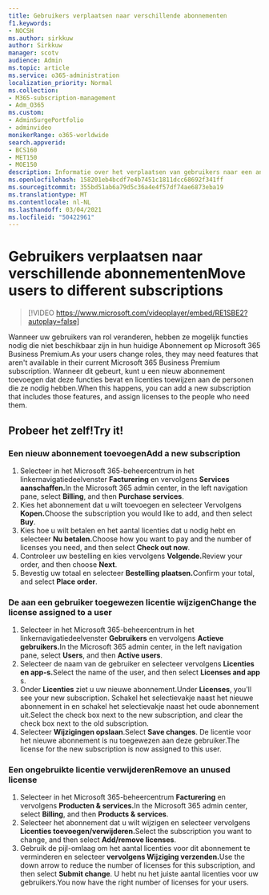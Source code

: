 ```yaml
---
title: Gebruikers verplaatsen naar verschillende abonnementen
f1.keywords:
- NOCSH
ms.author: sirkkuw
author: Sirkkuw
manager: scotv
audience: Admin
ms.topic: article
ms.service: o365-administration
localization_priority: Normal
ms.collection:
- M365-subscription-management
- Adm_O365
ms.custom:
- AdminSurgePortfolio
- adminvideo
monikerRange: o365-worldwide
search.appverid:
- BCS160
- MET150
- MOE150
description: Informatie over het verplaatsen van gebruikers naar een ander abonnement.
ms.openlocfilehash: 158201eb4bcdf7e4b7451c1811dcc68692f341ff
ms.sourcegitcommit: 355bd51ab6a79d5c36a4e4f57df74ae6873eba19
ms.translationtype: MT
ms.contentlocale: nl-NL
ms.lasthandoff: 03/04/2021
ms.locfileid: "50422961"
---
```

# <a name="move-users-to-different-subscriptions"></a><span data-ttu-id="9f0fe-103">Gebruikers verplaatsen naar verschillende abonnementen</span><span class="sxs-lookup"><span data-stu-id="9f0fe-103">Move users to different subscriptions</span></span>

> [!VIDEO https://www.microsoft.com/videoplayer/embed/RE1SBE2?autoplay=false]

<span data-ttu-id="9f0fe-104">Wanneer uw gebruikers van rol veranderen, hebben ze mogelijk functies nodig die niet beschikbaar zijn in hun huidige Abonnement op Microsoft 365 Business Premium.</span><span class="sxs-lookup"><span data-stu-id="9f0fe-104">As your users change roles, they may need features that aren't available in their current Microsoft 365 Business Premium subscription.</span></span> <span data-ttu-id="9f0fe-105">Wanneer dit gebeurt, kunt u een nieuw abonnement toevoegen dat deze functies bevat en licenties toewijzen aan de personen die ze nodig hebben.</span><span class="sxs-lookup"><span data-stu-id="9f0fe-105">When this happens, you can add a new subscription that includes those features, and assign licenses to the people who need them.</span></span>

## <a name="try-it"></a><span data-ttu-id="9f0fe-106">Probeer het zelf!</span><span class="sxs-lookup"><span data-stu-id="9f0fe-106">Try it!</span></span>

### <a name="add-a-new-subscription"></a><span data-ttu-id="9f0fe-107">Een nieuw abonnement toevoegen</span><span class="sxs-lookup"><span data-stu-id="9f0fe-107">Add a new subscription</span></span>

1. <span data-ttu-id="9f0fe-108">Selecteer in het Microsoft 365-beheercentrum in het linkernavigatiedeelvenster **Facturering** en vervolgens **Services aanschaffen.**</span><span class="sxs-lookup"><span data-stu-id="9f0fe-108">In the Microsoft 365 admin center, in the left navigation pane, select **Billing**, and then **Purchase services**.</span></span>
1. <span data-ttu-id="9f0fe-109">Kies het abonnement dat u wilt toevoegen en selecteer Vervolgens **Kopen.**</span><span class="sxs-lookup"><span data-stu-id="9f0fe-109">Choose the subscription you would like to add, and then select **Buy**.</span></span>
1. <span data-ttu-id="9f0fe-110">Kies hoe u wilt betalen en het aantal licenties dat u nodig hebt en selecteer **Nu betalen.**</span><span class="sxs-lookup"><span data-stu-id="9f0fe-110">Choose how you want to pay and the number of licenses you need, and then select **Check out now**.</span></span>
1. <span data-ttu-id="9f0fe-111">Controleer uw bestelling en kies vervolgens **Volgende.**</span><span class="sxs-lookup"><span data-stu-id="9f0fe-111">Review your order, and then choose **Next**.</span></span>
1. <span data-ttu-id="9f0fe-112">Bevestig uw totaal en selecteer **Bestelling plaatsen.**</span><span class="sxs-lookup"><span data-stu-id="9f0fe-112">Confirm your total, and select **Place order**.</span></span>

### <a name="change-the-license-assigned-to-a-user"></a><span data-ttu-id="9f0fe-113">De aan een gebruiker toegewezen licentie wijzigen</span><span class="sxs-lookup"><span data-stu-id="9f0fe-113">Change the license assigned to a user</span></span>

1. <span data-ttu-id="9f0fe-114">Selecteer in het Microsoft 365-beheercentrum in het linkernavigatiedeelvenster **Gebruikers** en vervolgens **Actieve gebruikers.**</span><span class="sxs-lookup"><span data-stu-id="9f0fe-114">In the Microsoft 365 admin center, in the left navigation pane, select **Users**, and then **Active users**.</span></span>
1. <span data-ttu-id="9f0fe-115">Selecteer de naam van de gebruiker en selecteer vervolgens **Licenties en app-s.**</span><span class="sxs-lookup"><span data-stu-id="9f0fe-115">Select the name of the user, and then select **Licenses and app** s.</span></span>
1. <span data-ttu-id="9f0fe-116">Onder **Licenties** ziet u uw nieuwe abonnement.</span><span class="sxs-lookup"><span data-stu-id="9f0fe-116">Under **Licenses**, you'll see your new subscription.</span></span> <span data-ttu-id="9f0fe-117">Schakel het selectievakje naast het nieuwe abonnement in en schakel het selectievakje naast het oude abonnement uit.</span><span class="sxs-lookup"><span data-stu-id="9f0fe-117">Select the check box next to the new subscription, and clear the check box next to the old subscription.</span></span>
1. <span data-ttu-id="9f0fe-118">Selecteer **Wijzigingen opslaan**.</span><span class="sxs-lookup"><span data-stu-id="9f0fe-118">Select **Save changes**.</span></span> <span data-ttu-id="9f0fe-119">De licentie voor het nieuwe abonnement is nu toegewezen aan deze gebruiker.</span><span class="sxs-lookup"><span data-stu-id="9f0fe-119">The license for the new subscription is now assigned to this user.</span></span>

### <a name="remove-an-unused-license"></a><span data-ttu-id="9f0fe-120">Een ongebruikte licentie verwijderen</span><span class="sxs-lookup"><span data-stu-id="9f0fe-120">Remove an unused license</span></span>

1. <span data-ttu-id="9f0fe-121">Selecteer in het Microsoft 365-beheercentrum **Facturering** en vervolgens **Producten & services.**</span><span class="sxs-lookup"><span data-stu-id="9f0fe-121">In the Microsoft 365 admin center, select **Billing**, and then **Products & services**.</span></span>
1. <span data-ttu-id="9f0fe-122">Selecteer het abonnement dat u wilt wijzigen en selecteer vervolgens **Licenties toevoegen/verwijderen.**</span><span class="sxs-lookup"><span data-stu-id="9f0fe-122">Select the subscription you want to change, and then select **Add/remove licenses**.</span></span>
1. <span data-ttu-id="9f0fe-123">Gebruik de pijl-omlaag om het aantal licenties voor dit abonnement te verminderen en selecteer **vervolgens Wijziging verzenden.**</span><span class="sxs-lookup"><span data-stu-id="9f0fe-123">Use the down arrow to reduce the number of licenses for this subscription, and then select **Submit change**.</span></span> <span data-ttu-id="9f0fe-124">U hebt nu het juiste aantal licenties voor uw gebruikers.</span><span class="sxs-lookup"><span data-stu-id="9f0fe-124">You now have the right number of licenses for your users.</span></span>
